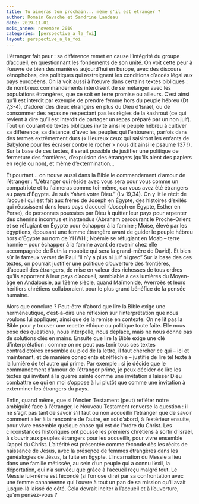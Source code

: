```yaml
---
title: Tu aimeras ton prochain... même s'il est étranger ?
author: Romain Gavache et Sandrine Landeau
date: 2019-11-01
mois_annee: novembre 2019
categories: [perspective_a_la_foi]
layout: perspective_a_la_foi
---
```


L’étranger fait peur : sa différence remet en cause l’intégrité du groupe d’accueil, en questionnant les fondements de son unité. On voit cette peur à l’œuvre de bien des manières aujourd’hui en Europe, avec des discours xénophobes, des politiques qui restreignent les conditions d’accès légal aux pays européens. On la voit aussi à l’œuvre dans certains textes bibliques : de nombreux commandements interdisent de se mélanger avec les populations étrangères, que ce soit en terre promise ou ailleurs. C’est ainsi qu’il est interdit par exemple de prendre femme hors du peuple hébreu
(Dt 7,3-4), d’adorer des dieux étrangers en plus du Dieu d’Israël, ou de consommer des repas ne respectant pas les règles de la kashrout (ce qui revient à dire qu’il est interdit de partager un repas préparé par un non juif). Tout un courant de textes bibliques invite ainsi le peuple hébreu à cultiver sa différence, sa distance, d’avec les peuples qui l’entourent, parfois dans des termes extrêmement durs (« Heureux ceux qui saisiront les enfants de Babylone pour les écraser contre le rocher » nous dit ainsi le psaume 137 !). Sur la base de ces textes, il serait possible de justifier une politique de fermeture des frontières, d’expulsion des étrangers (qu’ils aient des papiers en règle ou non), et même d’extermination…
 
Et pourtant… on trouve aussi dans la Bible le commandement d’amour de l’étranger : “L'étranger qui réside avec vous sera pour vous comme un compatriote et tu l'aimeras comme toi-même, car vous avez été étrangers au pays d'Égypte. Je suis Yahvé votre Dieu.” (Lv 19,34). On y lit le récit de l’accueil qui est fait aux frères de Joseph en Égypte, des histoires d’exilés qui réussissent dans leurs pays d’accueil (Joseph en Égypte, Esther en Perse), de personnes poussées par Dieu à quitter leur pays pour arpenter des chemins inconnus et inattendus (Abraham parcourant le Proche-Orient et se réfugiant en Égypte pour échapper à la famine ; Moïse, élevé par les égyptiens, épousant une femme étrangère avant de guider le peuple hébreu hors d’Égypte au nom de YHWH ; Noémie se réfugiant en Moab – terre honnie – pour échapper à la famine avant de revenir chez elle accompagnée de Ruth la moabite qui sera la grand-mère de David). Et bien sûr le fameux verset de Paul “il n’y a plus ni juif ni grec” Sur la base des ces textes, on pourrait justifier une politique d’ouverture des frontières, d’accueil des étrangers, de mise en valeur des richesses de tous ordres qu’ils apportent à leur pays d’accueil, semblable à ces lumières du Moyen-âge en Andalousie, au 12ème siècle, quand Maïmonide, Averroès et leurs héritiers chrétiens collaboraient pour le plus grand bénéfice de la pensée humaine.
 
Alors que conclure ? Peut-être d’abord que lire la Bible exige une herméneutique, c’est-à-dire une réflexion sur l’interprétation que nous voulons lui appliquer, ainsi que de la remise en contexte. On ne lit pas la Bible pour y trouver une recette éthique ou politique toute faite. Elle nous pose des questions, nous interpelle, nous déplace, mais ne nous donne pas de solutions clés en mains. Ensuite que lire la Bible exige une clé d’interprétation : comme on ne peut pas tenir tous ces textes contradictoires ensemble au pied de la lettre, il faut chercher ce qui – ici et maintenant, et de manière consciente et réfléchie – justifie de lire tel texte à la lumière de tel autre qui prime. Par exemple : si je décide que le commandement d’amour de l’étranger prime, je peux décider de lire les textes qui invitent à la guerre sainte comme une invitation à laisser Dieu combattre ce qui en moi s’oppose à lui plutôt que comme une invitation à exterminer les étrangers du pays.
 
Enfin, quand même, que si l’Ancien Testament (peut) refléter notre ambiguïté face à l’étranger, le Nouveau Testament renverse la question : il ne s’agit pas tant de savoir s’il faut ou non accueillir l’étranger que de savoir comment aller à la rencontre de l’autre, en soi d’abord, à l’extérieur ensuite, pour vivre ensemble quelque chose qui est de l’ordre du Christ. Les circonstances historiques ont poussé les premiers chrétiens à sortir d’Israël, à s’ouvrir aux peuples étrangers pour les accueillir, pour vivre ensemble l’appel du Christ. L’altérité est présentée comme féconde dès les récits de naissance de Jésus, avec la présence de femmes étrangères dans les généalogies de Jésus, la fuite en Égypte. L’incarnation du Messie a lieu dans une famille métissée, au sein d’un peuple qui a connu l’exil, la déportation, qui n’a survécu que grâce à l’accueil reçu malgré tout. Le Messie lui-même est fécondé (si l’on ose dire) par sa confrontation avec une femme cananéenne qui l’ouvre à tout un pan de sa mission qu’il avait jusque-là laissé de côté. Cela devrait inciter à l’accueil et à l’ouverture, qu’en pensez-vous ?
